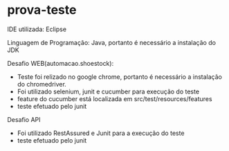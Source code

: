 # prova-teste

IDE utilizada: Eclipse

Linguagem de Programação: Java, portanto é necessário a instalação do JDK

Desafio WEB(automacao.shoestock):
- Teste foi relizado no google chrome, portanto é necessário a instalação do chromedriver.
- Foi utilizado selenium, junit e cucumber para execução do teste
- feature do cucumber está localizada em src/test/resources/features
- teste efetuado pelo junit
 
Desafio API
- Foi utilizado RestAssured e Junit para a execução do teste
- teste efetuado pelo junit
